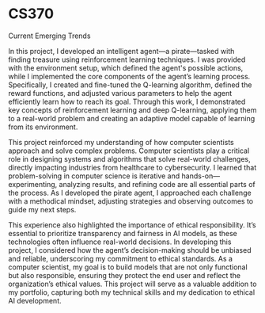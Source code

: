 # CS370
Current Emerging Trends

In this project, I developed an intelligent agent—a pirate—tasked with finding treasure using reinforcement learning techniques. I was provided with the environment setup, which defined the agent's possible actions, while I implemented the core components of the agent’s learning process. Specifically, I created and fine-tuned the Q-learning algorithm, defined the reward functions, and adjusted various parameters to help the agent efficiently learn how to reach its goal. Through this work, I demonstrated key concepts of reinforcement learning and deep Q-learning, applying them to a real-world problem and creating an adaptive model capable of learning from its environment.

This project reinforced my understanding of how computer scientists approach and solve complex problems. Computer scientists play a critical role in designing systems and algorithms that solve real-world challenges, directly impacting industries from healthcare to cybersecurity. I learned that problem-solving in computer science is iterative and hands-on—experimenting, analyzing results, and refining code are all essential parts of the process. As I developed the pirate agent, I approached each challenge with a methodical mindset, adjusting strategies and observing outcomes to guide my next steps.

This experience also highlighted the importance of ethical responsibility. It’s essential to prioritize transparency and fairness in AI models, as these technologies often influence real-world decisions. In developing this project, I considered how the agent’s decision-making should be unbiased and reliable, underscoring my commitment to ethical standards. As a computer scientist, my goal is to build models that are not only functional but also responsible, ensuring they protect the end user and reflect the organization’s ethical values. This project will serve as a valuable addition to my portfolio, capturing both my technical skills and my dedication to ethical AI development.
